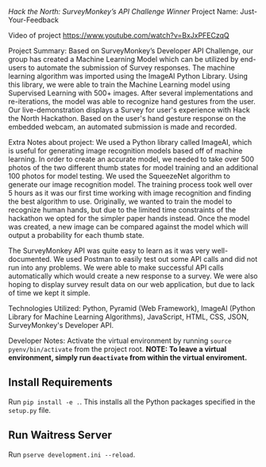 _Hack the North: SurveyMonkey’s API Challenge Winner_
Project Name: Just-Your-Feedback

Video of project
https://www.youtube.com/watch?v=BxJxPFECzqQ

Project Summary:
Based on SurveyMonkey’s Developer API Challenge, our group has created a Machine Learning Model which can be utilized by end-users to automate the submission of Survey responses. The machine learning algorithm was imported using the ImageAI Python Library. Using this library, we were able to train the Machine Learning model using Supervised Learning with 500+ images. After several implementations and re-iterations, the model was able to recognize hand gestures from the user. Our live-demonstration displays a Survey for user's experience with Hack the North Hackathon. Based on the user's hand gesture response on the embedded webcam, an automated submission is made and recorded. 

Extra Notes about project: 
We used a Python library called ImageAI, which is useful for generating image recognition models based off of machine learning. In order to create an accurate model, we needed to take over 500 photos of the two different thumb states for model training and an additional 100 photos for model testing. We used the SqueezeNet algorithm to generate our image recognition model. The training process took well over 5 hours as it was our first time working with image recognition and finding the best algorithm to use. Originally, we wanted to train the model to recognize human hands, but due to the limited time constraints of the hackathon we opted for the simpler paper hands instead. Once the model was created, a new image can be compared against the model which will output a probability for each thumb state.

The SurveyMonkey API was quite easy to learn as it was very well-documented. We used Postman to easily test out some API calls and did not run into any problems. We were able to make successful API calls automatically which would create a new response to a survey. We were also hoping to display survey result data on our web application, but due to lack of time we kept it simple.


Technologies Utilized:
Python, Pyramid (Web Framework), ImageAI (Python Library for Machine Learning Algorithms), JavaScript, HTML, CSS, JSON, SurveyMonkey's Developer API.

Developer Notes:
Activate the virtual environment by running `source pyenv/bin/activate` from the project root.
**NOTE: To leave a virtual environment, simply run `deactivate` from within the virtual enviroment.**

## Install Requirements
Run `pip install -e .`. This installs all the Python packages specified in the `setup.py` file.

## Run Waitress Server
Run `pserve development.ini --reload`. 
